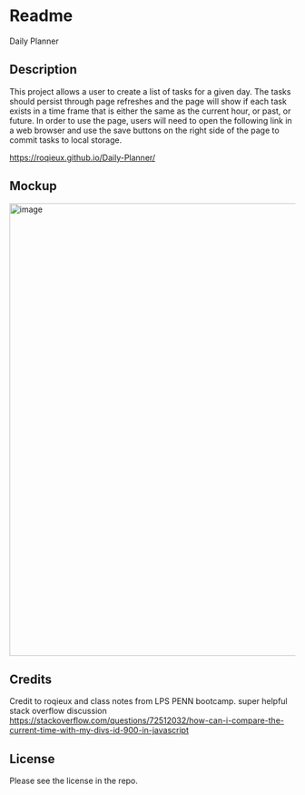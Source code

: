 # Readme

Daily Planner 

## Description

This project allows a user to create a list of tasks for a given day. The tasks should persist through page refreshes and the page will show if each task exists in a time frame that is either the same as the current hour, or past, or future. In order to use the page, users will need to open the following link in a web browser and use the save buttons on the right side of the page to commit tasks to local storage. 

https://roqieux.github.io/Daily-Planner/ 

## Mockup 

<img width="796" alt="image" src="https://github.com/Roqieux/Daily-Planner/assets/133982261/0eb3dad3-82b7-4541-b67e-e9be68912673">

## Credits 

Credit to roqieux and class notes from LPS PENN bootcamp. 
super helpful stack overflow discussion https://stackoverflow.com/questions/72512032/how-can-i-compare-the-current-time-with-my-divs-id-900-in-javascript

## License 

 Please see the license in the repo.

 
